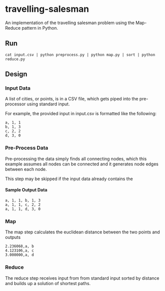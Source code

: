# travelling-salesman

An implementation of the travelling salesman problem using the Map-Reduce pattern in Python.

## Run

```
cat input.csv | python preprocess.py | python map.py | sort | python reduce.py
```

## Design

### Input Data

A list of cities, or points, is in a CSV file, which gets piped into the pre-processor using standard input.

For example, the provided input in input.csv is formatted like the following:
```
a, 1, 1
b, 1, 3
c, 2, 2
d, 3, 0
```

### Pre-Process Data

Pre-processing the data simply finds all connecting nodes, which this example assumes all nodes can be connected and it generates node edges between each node.  

This step may be skipped if the input data already contains the 

#### Sample Output Data

```
a, 1, 1, b, 1, 3
a, 1, 1, c, 2, 2
a, 1, 1, d, 3, 0
```

### Map

The map step calculates the euclidean distance between the two points and outputs 

```
2.236068,a, b
4.123106,a, c
3.000000,a, d
```

### Reduce

The reduce step receives input from from standard input sorted by distance and builds up a solution of shortest paths.
